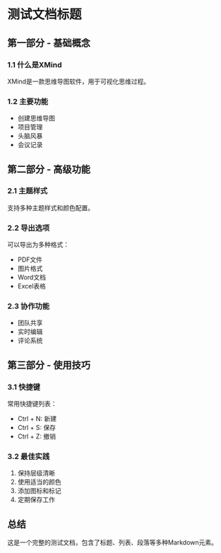 # 测试文档标题

## 第一部分 - 基础概念
### 1.1 什么是XMind
XMind是一款思维导图软件，用于可视化思维过程。

### 1.2 主要功能
- 创建思维导图
- 项目管理
- 头脑风暴
- 会议记录

## 第二部分 - 高级功能
### 2.1 主题样式
支持多种主题样式和颜色配置。

### 2.2 导出选项
可以导出为多种格式：
- PDF文件
- 图片格式
- Word文档
- Excel表格

### 2.3 协作功能
- 团队共享
- 实时编辑
- 评论系统

## 第三部分 - 使用技巧
### 3.1 快捷键
常用快捷键列表：
- Ctrl + N: 新建
- Ctrl + S: 保存
- Ctrl + Z: 撤销

### 3.2 最佳实践
1. 保持层级清晰
2. 使用适当的颜色
3. 添加图标和标记
4. 定期保存工作

## 总结
这是一个完整的测试文档，包含了标题、列表、段落等多种Markdown元素。